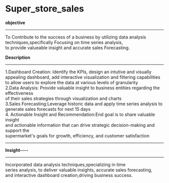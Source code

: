 # Super_store_sales

**objective**<hr>
To Contribute to the success of a business by utilizing data analysis<br>
techniques,specifically Focusing on time series analysis,<br> to provide
valueable insight and accurate sales Forecasting.

**Description**<hr>
1.Dashboard Creation: Identify the KPIs, design an intutive and visually <br>
appealing dashboard, add interactive visualization and filtering capabilities <br>
to allow users to explore the data at various levels of granularity<br>
2.Data Analysis: Provide valuable insight to business entities regarding the effectiveness<br>
of their sales strategies through visualization and charts<br>
3.Sales Forecasting:Leverage historic data and apply time series analysis to <br>generate sales
forecasts for next 15 days<br>
4. Actionable Insight and Recommendation:End goal is to share valuable insight<br>
and actionable information that can drive strategic decision-making and support the <br>
supermarket's goals for growth, efficiency, and customer satisfaction<br><hr>



**Insight----**<hr>
Incorporated data analysis techniques,specializing in time<br>
series analysis, to deliver valuable insights, accurate sales forecasting,<br>
and interactive dashboard creation,driving business success.<br>

